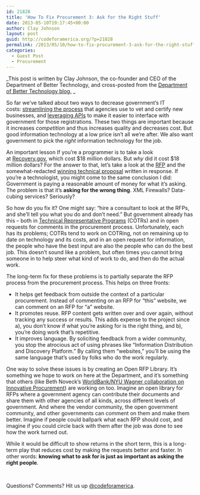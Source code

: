 ```yaml
---
id: 21828
title: 'How To Fix Procurement 3: Ask for the Right Stuff'
date: 2013-05-10T19:17:45+00:00
author: Clay Johnson
layout: post
guid: http://codeforamerica.org/?p=21828
permalink: /2013/05/10/how-to-fix-procurement-3-ask-for-the-right-stuff/
categories:
  - Guest Post
  - Procurement
---
```

_This post is written by Clay Johnson, the co-founder and CEO of the Department of Better Technology, and cross-posted from the <a href="http://www.dobt.co/Fixing-Procurement-1-Fix-Registration/" target="_blank">Department of Better Technology blog.</a> _

So far we’ve talked about two ways to decrease government’s IT costs: [streamlining the process](http://www.dobt.co/Fixing-Procurement-1-Fix-Registration/) that agencies use to vet and certify new businesses, and [leveraging APIs](http://www.dobt.co/Fixing-Procurement-2-Up-The-API-Game/) to make it easier to interface with government for those registrations. These two things are important because it increases _competition_ and thus increases quality and decreases cost. But good information technology at a low price isn’t all we’re after. We also want government to pick the _right_ information technology for the job.

An important lesson If you’re a programmer is to take a look at [Recovery.gov](http://recovery.gov/), which cost $18 million dollars. But _why_ did it cost $18 million dollars? For the answer to that, let’s take a look at the [RFP](http://www.scribd.com/doc/16515421/RAT-Board-Solicitation) and the somewhat-redacted [winning technical proposal](http://www.scribd.com/doc/18061677/508-Second-Modification-Technical-Proposal) written in response. If you’re a technologist, you might come to the same conclusion I did: Government is paying a reasonable amount of money for what it’s asking. The problem is that it’s **asking for the wrong thing**. XML Firewalls? Data-cubing services? Seriously?

So how do you fix it? One might say: “hire a consultant to look at the RFPs, and she’ll tell you what you do and don’t need.” But government already has this – both in [Technical Representative Programs](http://en.wikipedia.org/wiki/Contracting_Officer's_Technical_Representative) (COTRs) and in open requests for comments in the procurement process. Unfortunately, each has its problems; COTRs tend to work on COTRing, not on remaining up to date on technology and its costs, and in an open request for information, the people who have the best input are also the people who can do the best job. This doesn’t sound like a problem, but often times you cannot bring someone in to help steer what kind of work to do, and then do the actual work.

The long-term fix for these problems is to partially separate the RFP process from the procurement process. This helps on three fronts:

  * It helps get feedback from outside the context of a particular procurement. Instead of commenting on an RFP for “this” website, we can comment on an RFP for “a” website.
  * It promotes reuse. RFP content gets written over and over again, without tracking any success or results. This adds expense to the project since a), you don’t know if what you’re asking for is the right thing, and b), you’re doing work that’s repetitive.
  * It improves language. By soliciting feedback from a wider community, you stop the atrocious act of using phrases like “Information Distribution and Discovery Platform.” By calling them “websites,” you’ll be using the same language that’s used by folks who do the work regularly.

One way to solve these issues is by creating an Open RFP Library. It’s something we hope to work on here at the Department, and it’s something that others (like Beth Noveck’s [WorldBank/NYU Wagner collaboration on Innovative Procurement](http://wagner.nyu.edu/faculty/facultyDetail.php?whereField=facultyID&whereValue=818&display=projects)) are working on too. Imagine an open library for RFPs where a government agency can contribute their documents and share them with other agencies of all kinds, across different levels of government. And where the vendor community, the open government community, and other governments can comment on them and make them better. Imagine if people could ballpark what each RFP should cost, and imagine if you could circle back with them after the job was done to see how the work turned out.

While it would be difficult to show returns in the short term, this is a long-term play that reduces cost by making the requests better and faster. In other words: **knowing what to ask for is just as important as asking the right people**.

&nbsp;

Questions? Comments? Hit us up <a href="http://twitter.com/codeforamerica" target="_blank">@codeforamerica</a>.